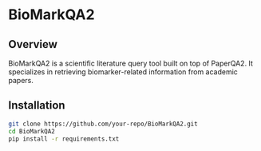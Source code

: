 # BioMarkQA2

## Overview
BioMarkQA2 is a scientific literature query tool built on top of PaperQA2. It specializes in retrieving biomarker-related information from academic papers.

## Installation
```bash
git clone https://github.com/your-repo/BioMarkQA2.git
cd BioMarkQA2
pip install -r requirements.txt


